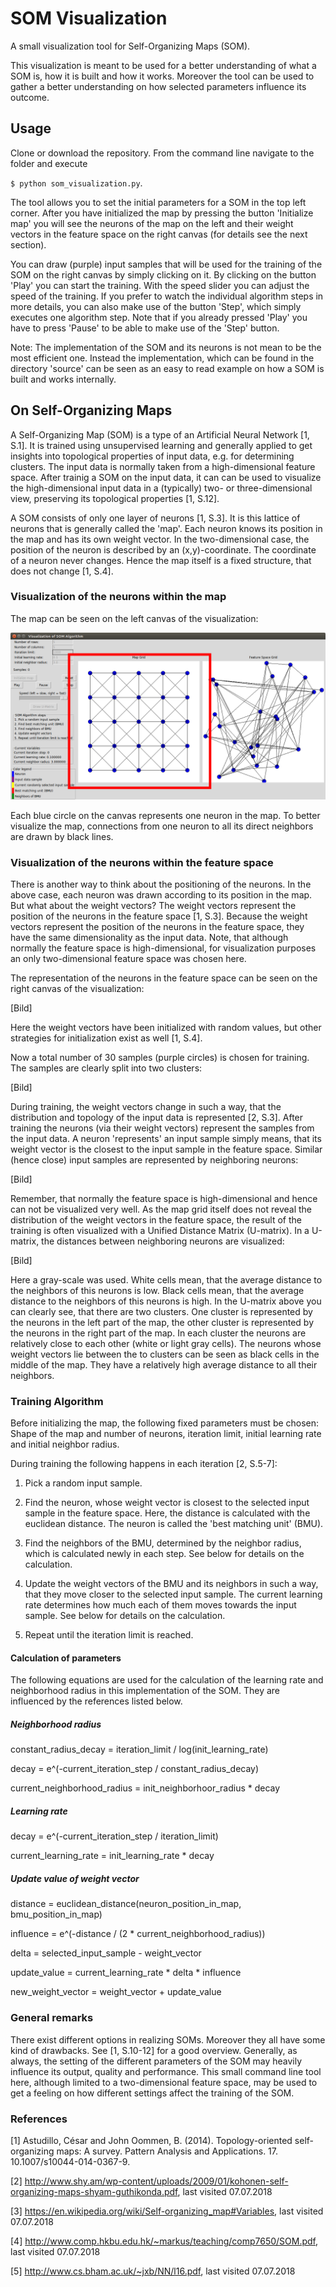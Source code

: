 # SOM Visualization

A small visualization tool for Self-Organizing Maps (SOM).

This visualization is meant to be used for a better understanding of what a SOM is, how it is
built and how it works.
Moreover the tool can be used to gather a better understanding on how 
selected parameters influence its outcome.

## Usage

Clone or download the repository.
From the command line navigate to the folder and execute

`$ python som_visualization.py`.

The tool allows you to set the initial parameters for a SOM in the top left corner.
After you have initialized the map by pressing the button 'Initialize map'
you will see the neurons of the map on the left and their weight vectors in 
the feature space on the right canvas (for details see the next section).

You can draw (purple) input samples that will be used for the training of the SOM on
the right canvas by simply clicking on it. 
By clicking on the button 'Play' you can start the training.
With the speed slider you can adjust the speed of the training.
If you prefer to watch the individual algorithm steps in more details, you can
also make use of the button 'Step', which simply executes one algorithm step.
Note that if you already pressed 'Play' you have to press 'Pause' to be able to make use
of the 'Step' button.

Note: The implementation of the SOM and its neurons is not mean to be the most
efficient one. Instead the implementation, which can be found in the directory 'source'
can be seen as an easy to read example on how a SOM is built and works internally.


## On Self-Organizing Maps

A Self-Organizing Map (SOM) is a type of an Artificial Neural Network [1, S.1].
It is trained using unsupervised learning and generally applied to get insights
into topological properties of input data, e.g. for determining clusters.
The input data is normally taken from a high-dimensional feature space.
After trainig a SOM on the input data, it can can be used to visualize 
the high-dimensional input data in a (typically) two- or three-dimensional view, 
preserving its topological properties [1, S.12].

A SOM consists of only one layer of neurons [1, S.3].
It is this lattice of neurons that is generally called the 'map'.
Each neuron knows its position in the map and has its own weight vector.
In the two-dimensional case, 
the position of the neuron is described by an (x,y)-coordinate.
The coordinate of a neuron never changes.
Hence the map itself is a fixed structure, that does not change [1, S.4].

### Visualization of the neurons within the map

The map can be seen on the left canvas of the visualization:

![alt text](images/left-canvas.png)

Each blue circle on the canvas represents one neuron in the map.
To better visualize the map, connections from one neuron to all its direct 
neighbors are drawn by black lines.


### Visualization of the neurons within the feature space

There is another way to think about the positioning of the neurons.
In the above case, each neuron was drawn according to its position in the map.
But what about the weight vectors?
The weight vectors represent the position of the 
neurons in the feature space [1, S.3].
Because the weight vectors represent the position of the neurons in the feature space,
they have the same dimensionality as the input data.
Note, that although normally the feature space is high-dimensional,
for visualization purposes an only two-dimensional feature space was chosen here.

The representation of the neurons in the feature space can be seen on the right canvas
of the visualization:

[Bild]

Here the weight vectors have been initialized with random values, 
but other strategies for initialization exist as well [1, S.4].

Now a total number of 30 samples (purple circles) is chosen for training.
The samples are clearly split into two clusters:

[Bild]

During training, the weight vectors change in such a way, that the
distribution and topology of the input data is represented [2, S.3].
After training the neurons (via their weight vectors) represent 
the samples from the input data. 
A neuron 'represents' an input sample simply means, that its weight vector
is the closest to the input sample in the feature space.
Similar (hence close) input samples are represented by neighboring neurons:

[Bild]

Remember, that normally the feature space is high-dimensional and hence can not
be visualized very well.
As the map grid itself does not reveal the distribution of the weight vectors
in the feature space, the result of the training is often visualized with a
Unified Distance Matrix (U-matrix).
In a U-matrix, the distances between neighboring neurons are visualized:

[Bild]

Here a gray-scale was used. White cells mean, that the average distance to
the neighbors of this neurons is low. Black cells mean, that the average distance
to the neighbors of this neurons is high.
In the U-matrix above you can clearly see, that there are two clusters.
One cluster is represented by the neurons in the left part of the map,
the other cluster is represented by the neurons in the right part of the map.
In each cluster the neurons are relatively close to each other (white or light gray cells).
The neurons whose weight vectors lie between the to clusters can be seen as black
cells in the middle of the map.
They have a relatively high average distance to all their neighbors.



### Training Algorithm

Before initializing the map, the following fixed parameters must be chosen:
Shape of the map and number of neurons, iteration limit, initial learning rate
and initial neighbor radius.

During training the following happens in each iteration [2, S.5-7]:

1. Pick a random input sample.

2. Find the neuron, whose weight vector is closest to the selected input sample
in the feature space. Here, the distance is calculated with the euclidean distance.
The neuron is called the 'best matching unit' (BMU).

3. Find the neighbors of the BMU, determined by the neighbor radius, which is
calculated newly in each step. See below for details on the calculation.

4. Update the weight vectors of the BMU and its neighbors in such a way, that 
they move closer to the selected input sample.
The current learning rate determines how much each of them moves towards the input sample.
See below for details on the calculation.


5. Repeat until the iteration limit is reached.

#### Calculation of parameters

The following equations are used for the calculation of the learning rate and
neighborhood radius in this implementation of the SOM.
They are influenced by the references listed below.

##### Neighborhood radius

constant_radius_decay = iteration_limit / log(init_learning_rate)

decay = e^(-current_iteration_step / constant_radius_decay)

current_neighborhood_radius = init_neighborhoor_radius * decay 

##### Learning rate

decay = e^(-current_iteration_step / iteration_limit)

current_learning_rate = init_learning_rate * decay

##### Update value of weight vector

distance = euclidean_distance(neuron_position_in_map, bmu_position_in_map)

influence = e^(-distance / (2 * current_neighborhood_radius))

delta = selected_input_sample - weight_vector

update_value = current_learning_rate * delta * influence

new_weight_vector = weight_vector + update_value


### General remarks

There exist different options in realizing SOMs. Moreover they all have
some kind of drawbacks. See [1, S.10-12] for a good overview.
Generally, as always, the setting of the different parameters of the SOM
may heavily influence its output, quality and performance. 
This small command line tool here, although limited to a two-dimensional feature space,
may be used to get a feeling on how different settings affect the training of the SOM.


### References

[1] Astudillo, César and John Oommen, B. (2014). Topology-oriented self-organizing maps: 
A survey. Pattern Analysis and Applications. 17. 10.1007/s10044-014-0367-9.

[2] http://www.shy.am/wp-content/uploads/2009/01/kohonen-self-organizing-maps-shyam-guthikonda.pdf, last visited 07.07.2018

[3] https://en.wikipedia.org/wiki/Self-organizing_map#Variables, last visited 07.07.2018

[4] http://www.comp.hkbu.edu.hk/~markus/teaching/comp7650/SOM.pdf, last visited 07.07.2018

[5] http://www.cs.bham.ac.uk/~jxb/NN/l16.pdf, last visited 07.07.2018
